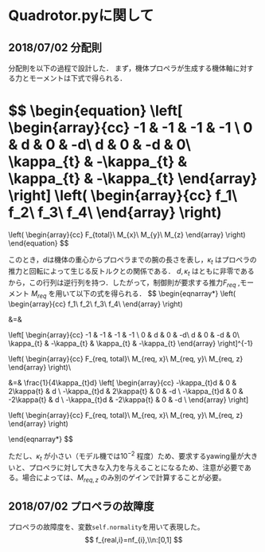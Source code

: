 # Quadrotor.pyに関して

## 2018/07/02 分配則

分配則を以下の過程で設計した．
まず，機体プロペラが生成する機体軸に対する力とモーメントは下式で得られる．

$$
\begin{equation}
\left[
\begin{array}{cc}
-1 & -1 & -1 & -1 \\
0 & d & 0 & -d\\
d & 0 & -d & 0\\
\kappa_{t} & -\kappa_{t} & \kappa_{t} & -\kappa_{t}
\end{array}
\right]
\left(
\begin{array}{cc}
f_1\\
f_2\\
f_3\\
f_4\\
\end{array}
\right)
=
\left(
  \begin{array}{cc}
  F_{total}\\
  M_{x}\\
  M_{y}\\
  M_{z}
  \end{array}
\right)
\end{equation}
$$

このとき，$d$は機体の重心からプロペラまでの腕の長さを表し，$\kappa_{t}$ はプロペラの推力と回転によって生じる反トルクとの関係である．
$d, \kappa_{t}$ はともに非零であるから，この行列は逆行列を持つ．したがって，制御則が要求する推力$F_{req}$ ,モーメント $M_{req}$ を用いて以下の式を得られる．
$$
\begin{eqnarray*}
\left(
\begin{array}{cc}
f_1\\
f_2\\
f_3\\
f_4\\
\end{array}
\right)

&=&

\left[
\begin{array}{cc}
-1 & -1 & -1 & -1 \\
0 & d & 0 & -d\\
d & 0 & -d & 0\\
\kappa_{t} & -\kappa_{t} & \kappa_{t} & -\kappa_{t}
\end{array}
\right]^{-1}

\left(
  \begin{array}{cc}
  F_{req, total}\\
  M_{req, x}\\
  M_{req, y}\\
  M_{req, z}
  \end{array}
\right)\\

&=&
\frac{1}{4\kappa_{t}d}
\left[
  \begin{array}{cc}
    -\kappa_{t}d & 0 & 2\kappa{t}   &  d \\
    -\kappa_{t}d &  2\kappa{t} & 0  & -d \\
    -\kappa_{t}d & 0 & -2\kappa{t}  &  d \\
    -\kappa_{t}d & -2\kappa{t} & 0  & -d \\
  \end{array}
\right]

\left(
  \begin{array}{cc}
  F_{req, total}\\
  M_{req, x}\\
  M_{req, y}\\
  M_{req, z}
  \end{array}
\right)

\end{eqnarray*}
$$

ただし、$\kappa_{t}$ が小さい（モデル機では$10^{-2}$ 程度）ため、要求するyawing量が大きいと、プロペラに対して大きな入力を与えることになるため、注意が必要である。場合によっては、$M_{req, z}$ のみ別のゲインで計算することが必要。

## 2018/07/02 プロペラの故障度
プロペラの故障度を、変数`self.normality`を用いて表現した。
$$
f_{real,i}=nf_{i},\\n:[0,1]
$$
